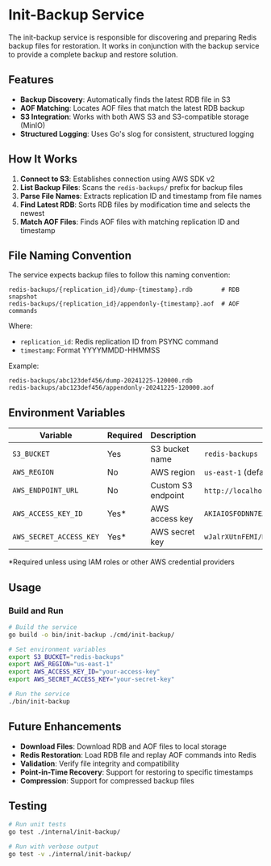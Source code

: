 # Init-Backup Service

The init-backup service is responsible for discovering and preparing Redis backup files for restoration. It works in conjunction with the backup service to provide a complete backup and restore solution.

## Features

- **Backup Discovery**: Automatically finds the latest RDB file in S3
- **AOF Matching**: Locates AOF files that match the latest RDB backup
- **S3 Integration**: Works with both AWS S3 and S3-compatible storage (MinIO)
- **Structured Logging**: Uses Go's slog for consistent, structured logging

## How It Works

1. **Connect to S3**: Establishes connection using AWS SDK v2
2. **List Backup Files**: Scans the `redis-backups/` prefix for backup files
3. **Parse File Names**: Extracts replication ID and timestamp from file names
4. **Find Latest RDB**: Sorts RDB files by modification time and selects the newest
5. **Match AOF Files**: Finds AOF files with matching replication ID and timestamp

## File Naming Convention

The service expects backup files to follow this naming convention:

```
redis-backups/{replication_id}/dump-{timestamp}.rdb        # RDB snapshot
redis-backups/{replication_id}/appendonly-{timestamp}.aof  # AOF commands
```

Where:
- `replication_id`: Redis replication ID from PSYNC command
- `timestamp`: Format YYYYMMDD-HHMMSS

Example:
```
redis-backups/abc123def456/dump-20241225-120000.rdb
redis-backups/abc123def456/appendonly-20241225-120000.aof
```

## Environment Variables

| Variable | Required | Description | Example |
|----------|----------|-------------|---------|
| `S3_BUCKET` | Yes | S3 bucket name | `redis-backups` |
| `AWS_REGION` | No | AWS region | `us-east-1` (default) |
| `AWS_ENDPOINT_URL` | No | Custom S3 endpoint | `http://localhost:9000` (MinIO) |
| `AWS_ACCESS_KEY_ID` | Yes* | AWS access key | `AKIAIOSFODNN7EXAMPLE` |
| `AWS_SECRET_ACCESS_KEY` | Yes* | AWS secret key | `wJalrXUtnFEMI/K7MDENG/bPxRfiCYEXAMPLEKEY` |

*Required unless using IAM roles or other AWS credential providers

## Usage

### Build and Run

```bash
# Build the service
go build -o bin/init-backup ./cmd/init-backup/

# Set environment variables
export S3_BUCKET="redis-backups"
export AWS_REGION="us-east-1"
export AWS_ACCESS_KEY_ID="your-access-key"
export AWS_SECRET_ACCESS_KEY="your-secret-key"

# Run the service
./bin/init-backup
```
## Future Enhancements

- **Download Files**: Download RDB and AOF files to local storage
- **Redis Restoration**: Load RDB file and replay AOF commands into Redis
- **Validation**: Verify file integrity and compatibility
- **Point-in-Time Recovery**: Support for restoring to specific timestamps
- **Compression**: Support for compressed backup files

## Testing

```bash
# Run unit tests
go test ./internal/init-backup/

# Run with verbose output
go test -v ./internal/init-backup/
```
